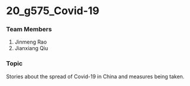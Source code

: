 # 20_g575_Covid-19

### Team Members
1. Jinmeng Rao
2. Jianxiang Qiu

### Topic
Stories about the spread of Covid-19 in China and measures being taken.

